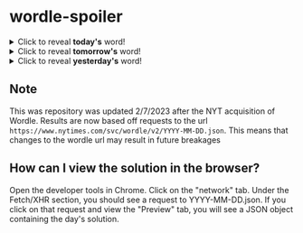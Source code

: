 # wordle-spoiler

<details>
  <summary>Click to reveal <b>today's</b> word!</summary>
  <br>
  <b> stake </b>
</details>

<details>
  <summary>Click to reveal <b>tomorrow's</b> word!</summary>
  <br>
  <b> crown </b>
</details>

<details>
  <summary>Click to reveal <b>yesterday's</b> word!</summary>
  <br>
  <b> skate </b>
</details>

## Note
This was repository was updated 2/7/2023 after the NYT acquisition of Wordle. Results are now based off requests to the url `https://www.nytimes.com/svc/wordle/v2/YYYY-MM-DD.json`. This means that changes to the wordle url may result in future breakages

## How can I view the solution in the browser?
Open the developer tools in Chrome. Click on the "network" tab. Under the Fetch/XHR section, you should see a request to YYYY-MM-DD.json. If you click on that request and view the "Preview" tab, you will see a JSON object containing the day's solution.